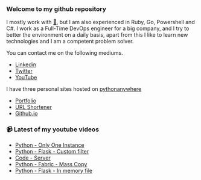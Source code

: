 ### Welcome to my github repository

I mostly work with [:snake:](https://www.python.org/), but I am also experienced in Ruby, Go, Powershell and C#. I work as a Full-Time DevOps engineer for a big company, and I try to better the environment on a daily basis, apart from this I like to learn new technologies and I am a competent problem solver.

You can contact me on the following mediums.
- [Linkedin](https://www.linkedin.com/in/r3ap3rpy)
- [Twitter](https://twitter.com/r3ap3rpy)
- [YouTube](https://www.youtube.com/channel/UC1qkMXH8d2I9DDAtBSeEHqg)

I have three personal sites hosted on [pythonanywhere](https://www.pythonanywhere.com/)
- [Portfolio](http://r3ap3rpy.pythonanywhere.com/)
- [URL Shortener](http://shortenpy.pythonanywhere.com/)
- [Github.io](https://r3ap3rpy.github.io/)

### :video_camera: Latest of my youtube videos
<!-- YOUTUBE:START -->
- [Python - Only One Instance](https://www.youtube.com/watch?v=H98hWrVRYFo)
- [Python - Flask - Custom filter](https://www.youtube.com/watch?v=Q91qCFjS5aw)
- [Code - Server](https://www.youtube.com/watch?v=rFuhrE5NxLQ)
- [Python - Fabric - Mass Copy](https://www.youtube.com/watch?v=wkRDqjLUkYo)
- [Python - Flask - In memory file](https://www.youtube.com/watch?v=h8FS7EB8Fw8)
<!-- YOUTUBE:END -->


